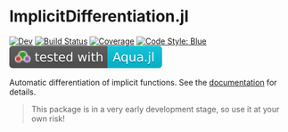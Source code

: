 # ImplicitDifferentiation.jl

<!-- [![Stable](https://img.shields.io/badge/docs-stable-blue.svg)](https://gdalle.github.io/ImplicitDifferentiation.jl/stable) -->
[![Dev](https://img.shields.io/badge/docs-dev-blue.svg)](https://gdalle.github.io/ImplicitDifferentiation.jl/dev)
[![Build Status](https://github.com/gdalle/ImplicitDifferentiation.jl/actions/workflows/CI.yml/badge.svg?branch=main)](https://github.com/gdalle/ImplicitDifferentiation.jl/actions/workflows/CI.yml?query=branch%3Amain)
[![Coverage](https://codecov.io/gh/gdalle/ImplicitDifferentiation.jl/branch/main/graph/badge.svg)](https://codecov.io/gh/gdalle/ImplicitDifferentiation.jl)
[![Code Style: Blue](https://img.shields.io/badge/code%20style-blue-4495d1.svg)](https://github.com/invenia/BlueStyle)
[![Aqua QA](https://raw.githubusercontent.com/JuliaTesting/Aqua.jl/master/badge.svg)](https://github.com/JuliaTesting/Aqua.jl)

Automatic differentiation of implicit functions.
See the [documentation](https://gdalle.github.io/ImplicitDifferentiation.jl/dev) for details.

> This package is in a very early development stage, so use it at your own risk!
